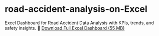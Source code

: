 # road-accident-analysis-on-Excel
Excel Dashboard for Road Accident Data Analysis with KPIs, trends, and safety insights.
📂 [Download Full Excel Dashboard (55 MB)]([https://drive.google.com/file/d/FILE_ID/view?usp=sharing](https://docs.google.com/spreadsheets/d/119uAyodlO2VqrSJqKkJUVD9rLpFqwAT1/edit?usp=drive_link&ouid=103947853888560898271&rtpof=true&sd=true))
